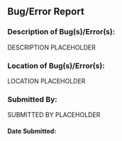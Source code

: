 ## Bug/Error Report

### **Description of Bug(s)/Error(s):**

DESCRIPTION PLACEHOLDER

### **Location of Bug(s)/Error(s):**

LOCATION PLACEHOLDER

### **Submitted By:**

SUBMITTED BY PLACEHOLDER

#### Date Submitted:
